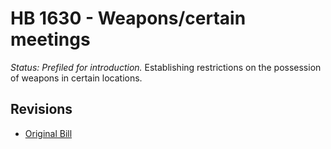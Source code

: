 # HB 1630 - Weapons/certain meetings
*Status: Prefiled for introduction.*
Establishing restrictions on the possession of weapons in certain locations.

## Revisions
* [Original Bill](1/)